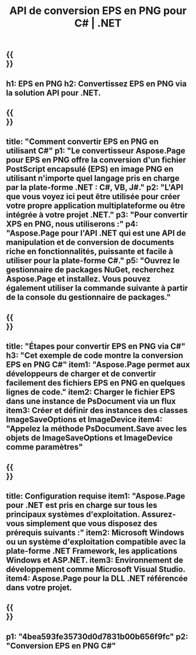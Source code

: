 ﻿---
translation: true
template: /_templates/_conversion-child-net.md
title: API de conversion EPS en PNG pour C# |  .NET
url: /net/conversion/eps-to-png/
description: Exemple de code pour la conversion EPS en PNG C#. Utilisez le code d'exemple d'API pour la conversion de fichiers EPS par lots en PNG dans VB.NET, Asp.NET ou toute application basée sur .NET.
informat: EPS
outformat: PNG
otherformats: XPS PS
---

{{<section banner>}}
---
h1: EPS en PNG
h2: Convertissez EPS en PNG via la solution API pour .NET.
---

{{<section overview>}}
---
title: "Comment convertir EPS en PNG en utilisant C#"
p1: "Le convertisseur Aspose.Page pour EPS en PNG offre la conversion d'un fichier PostScript encapsulé (EPS) en image PNG en utilisant n'importe quel langage pris en charge par la plate-forme .NET : C#, VB, J#."
p2: "L'API que vous voyez ici peut être utilisée pour créer votre propre application multiplateforme ou être intégrée à votre projet .NET."
p3: "Pour convertir XPS en PNG, nous utiliserons :"
p4: "Aspose.Page pour l'API .NET qui est une API de manipulation et de conversion de documents riche en fonctionnalités, puissante et facile à utiliser pour la plate-forme C#."
p5: "Ouvrez le gestionnaire de packages NuGet, recherchez Aspose.Page et installez. Vous pouvez également utiliser la commande suivante à partir de la console du gestionnaire de packages."
---

{{<section feature1>}}
---
title: "Étapes pour convertir EPS en PNG via C#"
h3: "Cet exemple de code montre la conversion EPS en PNG C#"
item1: "Aspose.Page permet aux développeurs de charger et de convertir facilement des fichiers EPS en PNG en quelques lignes de code."
item2: Charger le fichier EPS dans une instance de PsDocument via un flux
item3: Créer et définir des instances des classes ImageSaveOptions et ImageDevice
item4: "Appelez la méthode PsDocument.Save avec les objets de ImageSaveOptions et ImageDevice comme paramètres"
---

{{<section feature2>}}
---
title: Configuration requise
item1: "Aspose.Page pour .NET est pris en charge sur tous les principaux systèmes d'exploitation. Assurez-vous simplement que vous disposez des prérequis suivants :"
item2: Microsoft Windows ou un système d'exploitation compatible avec la plate-forme .NET Framework, les applications Windows et ASP.NET.
item3: Environnement de développement comme Microsoft Visual Studio.
item4: Aspose.Page pour la DLL .NET référencée dans votre projet.
---

{{<section gist>}}
---
p1: "4bea593fe35730d0d7831b00b656f9fc"
p2: "Conversion EPS en PNG C#"
---

